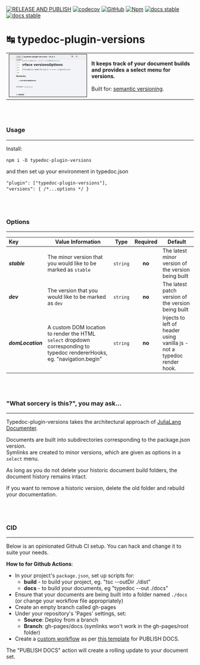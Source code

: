 [![RELEASE AND PUBLISH](https://github.com/citkane/typedoc-plugin-versions/actions/workflows/release.yml/badge.svg)](https://github.com/citkane/typedoc-plugin-versions/actions/workflows/release.yml)
[![codecov](https://codecov.io/gh/citkane/typedoc-plugin-versions/branch/main/graph/badge.svg?token=5DDL83JO0R)](https://codecov.io/gh/citkane/typedoc-plugin-versions)
[![GitHub](https://badgen.net/badge/icon/github?icon=github&label)](https://github.com/citkane/typedoc-plugin-versions)
[![Npm](https://badgen.net/badge/icon/npm?icon=npm&label)](https://npmjs.com/package/typedoc-plugin-versions)
[![docs stable](https://img.shields.io/badge/docs-stable-teal.svg)](https://citkane.github.io/typedoc-plugin-versions/stable)
[![docs stable](https://img.shields.io/badge/docs-dev-teal.svg)](https://citkane.github.io/typedoc-plugin-versions/dev)

# ↹ typedoc-plugin-versions

|                                                                                                |                                                                                                                                                                                    |
| ---------------------------------------------------------------------------------------------- | ---------------------------------------------------------------------------------------------------------------------------------------------------------------------------------- |
| <img src="./media/Screenshot.jpg" width="500px" height="auto" border="1px solid light-grey" /> | **It keeps track of your document builds and provides a select menu for versions.**<br /><br />Built for: <a href = "https://semver.org/" target="_blank">semantic versioning</a>. |

<br /><br />

### Usage

---

Install:

```
npm i -D typedoc-plugin-versions
```

and then set up your environment in typedoc.json

```jsonc
"plugin": ["typedoc-plugin-versions"],
"versions": { /*...options */ }
```

<br /><br />

### Options

---

| Key               | Value Information                                                                                                         | Type     | Required | Default                                                                 |
| :---------------- | ------------------------------------------------------------------------------------------------------------------------- | -------- | :------: | ----------------------------------------------------------------------- |
| **_stable_**      | The minor version that you would like to be marked as `stable`                                                            | `string` |  **no**  | The latest minor version of the version being built                     |
| **_dev_**         | The version that you would like to be marked as `dev`                                                                     | `string` |  **no**  | The latest patch version of the version being built                     |
| **_domLocation_** | A custom DOM location to render the HTML `select` dropdown corresponding to typedoc rendererHooks, eg. "navigation.begin" | `string` |  **no**  | Injects to left of header using vanilla js - not a typedoc render hook. |

<br /><br />

### "What sorcery is this?", you may ask...

---

Typedoc-plugin-versions takes the architectural approach of [JuliaLang Documenter](https://juliadocs.github.io/Documenter.jl/stable/).

Documents are built into subdirectories corresponding to the package.json version.  
Symlinks are created to minor versions, which are given as options in a `select` menu.

As long as you do not delete your historic document build folders, the document history remains intact.

If you want to remove a historic version, delete the old folder and rebuild your documentation.

<br /><br />

### CID

---

Below is an opinionated Github CI setup. You can hack and change it to suite your needs.

**How to for Github Actions**:

-   In your project's `package.json`, set up scripts for:
    -   **build** - to build your project, eg. "tsc --outDir ./dist"
    -   **docs** - to build your documents, eg "typedoc --out ./docs"
-   Ensure that your documents are being built into a folder named `./docs` (or change your workflow file appropriately)
-   Create an empty branch called gh-pages
-   Under your repository's 'Pages' settings, set:
    -   **Source**: Deploy from a branch
    -   **Branch**: gh-pages/docs (symlinks won't work in the gh-pages/root folder)
-   Create a [custom workflow](https://docs.github.com/en/actions/quickstart) as per [this template](https://github.com/citkane/typedoc-plugin-versions/blob/main/.github/workflows/docs.yml) for PUBLISH DOCS.

The "PUBLISH DOCS" action will create a rolling update to your document set.

